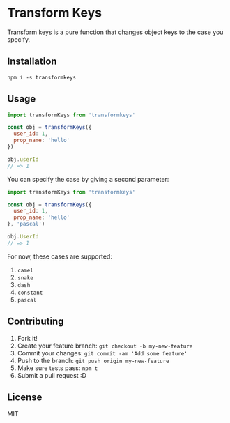 # Transform Keys
Transform keys is a pure function that changes object keys to the case you specify.

## Installation

```
npm i -s transformkeys
```
## Usage

```javascript
import transformKeys from 'transformkeys'

const obj = transformKeys({
  user_id: 1,
  prop_name: 'hello'
})

obj.userId
// => 1
```

You can specify the case by giving a second parameter:

```javascript
import transformKeys from 'transformkeys'

const obj = transformKeys({
  user_id: 1,
  prop_name: 'hello'
}, 'pascal')

obj.UserId
// => 1
```

For now, these cases are supported:
  1. `camel`
  2. `snake`
  3. `dash`
  4. `constant`
  5. `pascal`

## Contributing
1. Fork it!
2. Create your feature branch: `git checkout -b my-new-feature`
3. Commit your changes: `git commit -am 'Add some feature'`
4. Push to the branch: `git push origin my-new-feature`
5. Make sure tests pass: `npm t`
6. Submit a pull request :D

## License
MIT
